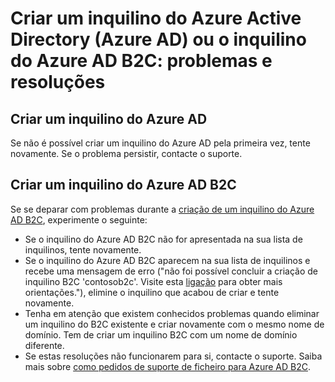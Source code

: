 <properties
    pageTitle="Azure Active Directory: Criar o tópico de suporte do inquilino | Microsoft Azure"
    description="Criar um inquilino do Azure Active Directory ou um inquilino do Azure Active Directory B2C: problemas e resoluções"
    services="active-directory-b2c"
    documentationCenter=""
    authors="swkrish"
    manager="msmbaldwin"
    editor="bryanla"/>

<tags
    ms.service="active-directory-b2c"
    ms.workload="identity"
    ms.tgt_pltfrm="na"
    ms.devlang="na"
    ms.topic="article"
    ms.date="08/30/2016"
    ms.author="swkrish"/>

# <a name="creating-an-azure-active-directory-azure-ad-tenant-or-azure-ad-b2c-tenant-issues-and-resolutions"></a>Criar um inquilino do Azure Active Directory (Azure AD) ou o inquilino do Azure AD B2C: problemas e resoluções

## <a name="creating-an-azure-ad-tenant"></a>Criar um inquilino do Azure AD

Se não é possível criar um inquilino do Azure AD pela primeira vez, tente novamente. Se o problema persistir, contacte o suporte.

## <a name="creating-an-azure-ad-b2c-tenant"></a>Criar um inquilino do Azure AD B2C

Se se deparar com problemas durante a [criação de um inquilino do Azure AD B2C](active-directory-b2c-get-started.md), experimente o seguinte:
 
- Se o inquilino do Azure AD B2C não for apresentada na sua lista de inquilinos, tente novamente.
- Se o inquilino do Azure AD B2C aparecem na sua lista de inquilinos e recebe uma mensagem de erro ("não foi possível concluir a criação de inquilino B2C 'contosob2c'. Visite esta [ligação](http://go.microsoft.com/fwlink/?LinkID=624192&clcid=0x409) para obter mais orientações."), elimine o inquilino que acabou de criar e tente novamente.
- Tenha em atenção que existem conhecidos problemas quando eliminar um inquilino do B2C existente e criar novamente com o mesmo nome de domínio. Tem de criar um inquilino B2C com um nome de domínio diferente.
- Se estas resoluções não funcionarem para si, contacte o suporte. Saiba mais sobre [como pedidos de suporte de ficheiro para Azure AD B2C](active-directory-b2c-support.md).

